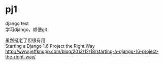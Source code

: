 # pj1
django test  
学习django，顺便git  

虽然挺老了但很有用  
Starting a Django 1.6 Project the Right Way  
http://www.jeffknupp.com/blog/2013/12/18/starting-a-django-16-project-the-right-way/  


